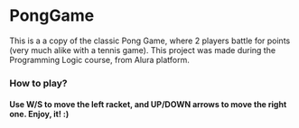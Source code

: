 # PongGame
This is a a copy of the classic Pong Game, where 2 players battle for points (very much alike with a tennis game).
This project was made during the Programming Logic course, from Alura platform.

### How to play?
#### Use W/S to move the left racket, and UP/DOWN arrows to move the right one. Enjoy, it! :)
